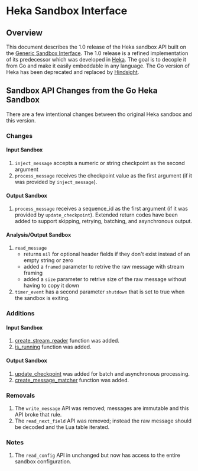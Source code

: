 # Heka Sandbox Interface

## Overview

This document describes the 1.0 release of the Heka sandbox API built on the
[Generic Sandbox Interface](/sandbox.md). The 1.0 release is a refined
implementation of its predecessor which was developed in
[Heka](https://github.com/mozilla-services/heka). The goal is to decople it from
Go and make it easily embeddable in any language. The Go version of Heka has
been deprecated and replaced by
[Hindsight](https://github.com/mozilla-services/hindsight).

## Sandbox API Changes from the Go Heka Sandbox

There are a few intentional changes between tho original Heka sandbox and this
version.

### Changes

#### Input Sandbox

1. `inject_message` accepts a numeric or string checkpoint as the second
argument
1. `process_message` receives the checkpoint value as the first argument (if it
was provided by `inject_message`).

#### Output Sandbox

1. `process_message` receives a sequence_id as the first argument (if it was
provided by `update_checkpoint`). Extended return codes have been added to
support skipping, retrying, batching, and asynchronous output.

#### Analysis/Output Sandbox

1. `read_message`
    * returns `nil` for optional header fields if they don't exist instead of an
    empty string or zero
    * added a `framed` parameter to retrive the raw message with stream framing
    * added a `size` parameter to retrive size of the raw message without having
    to copy it down
1. `timer_event` has a second parameter `shutdown` that is set to true when the
sandbox is exiting.

### Additions

#### Input Sandbox

1. [create_stream_reader](input.md#createstreamreader) function was added.
1. [is_running](input.md#is_running) function was added.

#### Output Sandbox

1. [update_checkpoint](output.md#update_checkpoint) was added for batch and
asynchronous processing.
1. [create_message_matcher](output.md#createmessagematcher) function was added.

### Removals

1. The `write_message` API was removed; messages are immutable and this API
broke that rule.
1. The `read_next_field` API was removed; instead the raw message should be
decoded and the Lua table iterated.

### Notes

1. The `read_config` API in unchanged but now has access to the entire sandbox configuration.
